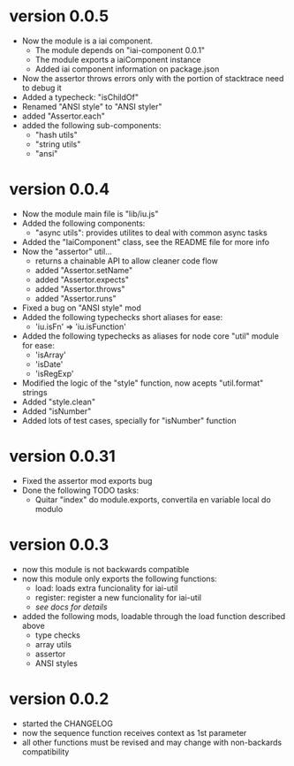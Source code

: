 # version 0.0.5
  - Now the module is a iai component.
    * The module depends on "iai-component 0.0.1"
    * The module exports a iaiComponent instance
    * Added iai component information on package.json
  - Now the assertor throws errors only with the portion of stacktrace need to debug it
  - Added a typecheck: "isChildOf"
  - Renamed "ANSI style" to "ANSI styler"
  - added "Assertor.each"
  - added the following sub-components:
    * "hash utils"
    * "string utils"
    * "ansi"

# version 0.0.4
  - Now the module main file is "lib/iu.js"
  - Added the following components:
    * "async utils": provides utilites to deal with common async tasks
  - Added the "IaiComponent" class, see the README file for more info
  - Now the "assertor" util...
    * returns a chainable API to allow cleaner code flow
    * added "Assertor.setName"
    * added "Assertor.expects"
    * added "Assertor.throws"
    * added "Assertor.runs"
  - Fixed a bug on "ANSI style" mod
  - Added the following typechecks short aliases for ease:
    * 'iu.isFn' => 'iu.isFunction'
  - Added the following typechecks as aliases for node core "util" module for ease:
    * 'isArray'
    * 'isDate'
    * 'isRegExp'
  - Modified the logic of the "style" function, now acepts "util.format" strings
  - Added "style.clean"
  - Added "isNumber"
  - Added lots of test cases, specially for "isNumber" function

# version 0.0.31
  - Fixed the assertor mod exports bug
  - Done the following TODO tasks:
    * Quitar "index" do module.exports, convertila en variable local do modulo

# version 0.0.3
  - now this module is not backwards compatible
  - now this module only exports the following functions:
    * load: loads extra funcionality for iai-util
    * register: register a new funcionality for iai-util
    * _see docs for details_
  - added the following mods, loadable through the load function described above
    * type checks
    * array utils
    * assertor
    * ANSI styles
    

# version 0.0.2
  - started the CHANGELOG
  - now the sequence function receives context as 1st parameter
  - all other functions must be revised and may change with non-backards compatibility
